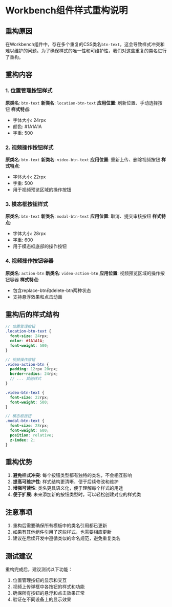 # Workbench组件样式重构说明

## 重构原因

在Workbench组件中，存在多个重复的CSS类名`btn-text`，这会导致样式冲突和难以维护的问题。为了确保样式的唯一性和可维护性，我们对这些重复的类名进行了重构。

## 重构内容

### 1. 位置管理按钮样式
**原类名**: `btn-text`
**新类名**: `location-btn-text`
**应用位置**: 刷新位置、手动选择按钮
**样式特点**: 
- 字体大小: 24rpx
- 颜色: #1A1A1A
- 字重: 500

### 2. 视频操作按钮样式
**原类名**: `btn-text`
**新类名**: `video-btn-text`
**应用位置**: 重新上传、删除视频按钮
**样式特点**:
- 字体大小: 22rpx
- 字重: 500
- 用于视频预览区域的操作按钮

### 3. 模态框按钮样式
**原类名**: `btn-text`
**新类名**: `modal-btn-text`
**应用位置**: 取消、提交审核按钮
**样式特点**:
- 字体大小: 28rpx
- 字重: 600
- 用于模态框底部的操作按钮

### 4. 视频操作按钮容器
**原类名**: `action-btn`
**新类名**: `video-action-btn`
**应用位置**: 视频预览区域的操作按钮容器
**样式特点**:
- 包含replace-btn和delete-btn两种状态
- 支持悬浮效果和点击动画

## 重构后的样式结构

```scss
// 位置管理按钮
.location-btn-text {
  font-size: 24rpx;
  color: #1A1A1A;
  font-weight: 500;
}

// 视频操作按钮
.video-action-btn {
  padding: 12rpx 20rpx;
  border-radius: 24rpx;
  // ... 其他样式
}

.video-btn-text {
  font-size: 22rpx;
  font-weight: 500;
}

// 模态框按钮
.modal-btn-text {
  font-size: 28rpx;
  font-weight: 600;
  position: relative;
  z-index: 2;
}
```

## 重构优势

1. **避免样式冲突**: 每个按钮类型都有独特的类名，不会相互影响
2. **提高可维护性**: 样式结构更清晰，便于后续修改和维护
3. **增强可读性**: 类名更具语义化，便于理解每个样式的用途
4. **便于扩展**: 未来添加新的按钮类型时，可以轻松创建对应的样式类

## 注意事项

1. 重构后需要确保所有模板中的类名引用都已更新
2. 如果有其他组件引用了这些样式，也需要相应更新
3. 建议在后续开发中遵循类似的命名规范，避免重复类名

## 测试建议

重构完成后，建议测试以下功能：
1. 位置管理按钮的显示和交互
2. 视频上传弹框中各按钮的样式和功能
3. 确保所有按钮的悬浮和点击效果正常
4. 验证在不同设备上的显示效果 